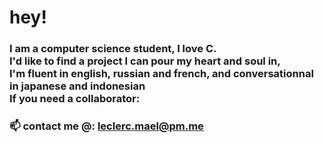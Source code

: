 # hey!

### I am a computer science student, I love C.<br/>I'd like to find a project I can pour my heart and soul in,<br/>I'm fluent in english, russian and french, and conversationnal in japanese and indonesian<br/>If you need a collaborator:
### 📫 contact me @: leclerc.mael@pm.me
